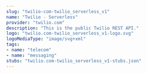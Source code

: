 ```yaml
---
slug: "twilio-com-twilio_serverless_v1"
name: "Twilio - Serverless"
provider: "twilio.com"
description: "This is the public Twilio REST API."
logo: "twilio.com-twilio_serverless_v1-logo.svg"
logoMediaType: "image/svg+xml"
tags:
- name: "telecom"
- name: "messaging"
stubs: "twilio.com-twilio_serverless_v1-stubs.json"
---
```

